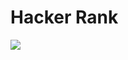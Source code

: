 # Hacker Rank
<img src="https://cr-skills-chart-widget.azurewebsites.net/api/api?username=damianof" />
